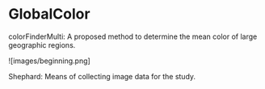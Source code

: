 # GlobalColor
colorFinderMulti: A proposed method to determine the mean color of large geographic regions.

![images/beginning.png]

Shephard: Means of collecting image data for the study.
